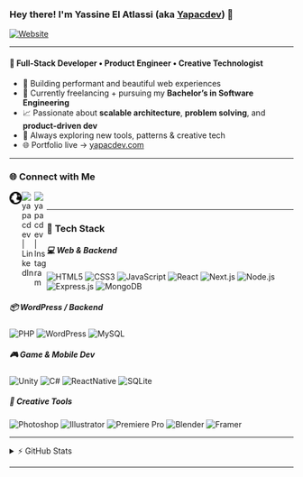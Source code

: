 ### Hey there! I'm Yassine El Atlassi (aka [Yapacdev][instagram]) 👋

[![Website](https://img.shields.io/website?label=Visit%20My%20Portfolio&style=for-the-badge&url=https%3A%2F%2Fyapacdev.com)](https://yapacdev.com)

---

#### 🚀 Full-Stack Developer • Product Engineer • Creative Technologist  

- 🔧 Building performant and beautiful web experiences
- 🎯 Currently freelancing + pursuing my **Bachelor’s in Software Engineering**
- 📈 Passionate about **scalable architecture**, **problem solving**, and **product-driven dev**
- 🧠 Always exploring new tools, patterns & creative tech
- 🌐 Portfolio live → [yapacdev.com](https://yapacdev.com)

---

### 🌐 Connect with Me

[<img align="left" alt="yapacdev.com" width="22px" src="https://raw.githubusercontent.com/iconic/open-iconic/master/svg/globe.svg" />][website]
[<img align="left" alt="yapacdev | LinkedIn" width="22px" src="https://cdn.jsdelivr.net/npm/simple-icons@v3/icons/linkedin.svg" />][linkedin]
[<img align="left" alt="yapacdev | Instagram" width="22px" src="https://cdn.jsdelivr.net/npm/simple-icons@v3/icons/instagram.svg" />][instagram]

<br/>

---

### 🧰 Tech Stack

##### 💻 Web & Backend  
<img alt="HTML5" src="https://img.shields.io/badge/html5-%23E34F26.svg?style=for-the-badge&logo=html5&logoColor=white"/>
<img alt="CSS3" src="https://img.shields.io/badge/css3-%231572B6.svg?style=for-the-badge&logo=css3&logoColor=white"/>
<img alt="JavaScript" src="https://img.shields.io/badge/javascript-%23323330.svg?style=for-the-badge&logo=javascript&logoColor=%23F7DF1E"/>
<img alt="React" src="https://img.shields.io/badge/react-%2320232a.svg?style=for-the-badge&logo=react&logoColor=%2361DAFB"/>
<img alt="Next.js" src="https://img.shields.io/badge/next.js-black?style=for-the-badge&logo=next.js&logoColor=white"/>
<img alt="Node.js" src="https://img.shields.io/badge/node.js-6DA55F?style=for-the-badge&logo=node.js&logoColor=white"/>
<img alt="Express.js" src="https://img.shields.io/badge/express.js-%23404d59.svg?style=for-the-badge&logo=express&logoColor=%2361DAFB"/>
<img alt="MongoDB" src="https://img.shields.io/badge/MongoDB-%234ea94b.svg?style=for-the-badge&logo=mongodb&logoColor=white"/>

##### 📦 WordPress / Backend  
<img alt="PHP" src="https://img.shields.io/badge/php-%23777BB4.svg?style=for-the-badge&logo=php&logoColor=white"/>
<img alt="WordPress" src="https://img.shields.io/badge/WordPress-%23117AC9.svg?style=for-the-badge&logo=WordPress&logoColor=white"/>
<img alt="MySQL" src="https://img.shields.io/badge/mysql-%2300f.svg?style=for-the-badge&logo=mysql&logoColor=white"/>

##### 🎮 Game & Mobile Dev  
<img alt="Unity" src="https://img.shields.io/badge/unity-%23000000.svg?style=for-the-badge&logo=unity&logoColor=white"/>
<img alt="C#" src="https://img.shields.io/badge/c%23-%23239120.svg?style=for-the-badge&logo=c-sharp&logoColor=white"/>
<img alt="ReactNative" src="https://img.shields.io/badge/react_native-%2320232a.svg?style=for-the-badge&logo=react&logoColor=%2361DAFB"/>
<img alt="SQLite" src="https://img.shields.io/badge/sqlite-%2307405e.svg?style=for-the-badge&logo=sqlite&logoColor=white"/>

##### 🎨 Creative Tools  
<img alt="Photoshop" src="https://img.shields.io/badge/adobephotoshop-%2331A8FF.svg?style=for-the-badge&logo=adobephotoshop&logoColor=white"/>
<img alt="Illustrator" src="https://img.shields.io/badge/adobeillustrator-%23FF9A00.svg?style=for-the-badge&logo=adobeillustrator&logoColor=white"/>
<img alt="Premiere Pro" src="https://img.shields.io/badge/Adobe%20Premiere%20Pro-9999FF.svg?style=for-the-badge&logo=Adobe%20Premiere%20Pro&logoColor=white"/>
<img alt="Blender" src="https://img.shields.io/badge/blender-%23F5792A.svg?style=for-the-badge&logo=blender&logoColor=white"/>
<img alt="Framer" src="https://img.shields.io/badge/Framer-%23121011.svg?style=for-the-badge&logo=framer&logoColor=white"/>

---

<details>
  <summary>⚡ GitHub Stats</summary>

[![Top Langs](https://github-readme-stats.vercel.app/api/top-langs/?username=Yapac&layout=compact&langs_count=10&theme=tokyonight)](https://github.com/yapac/github-readme-stats)

</details>

---

[website]: https://yapacdev.com/
[instagram]: https://www.instagram.com/yapacdev
[linkedin]: https://www.linkedin.com/in/yapacdev/

